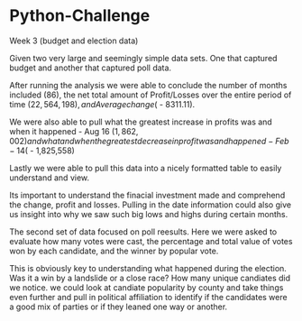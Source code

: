 # Python-Challenge
 Week 3 (budget and election data) 


Given two very large and seemingly simple data sets. One that captured budget and another that captured poll data. 

After running the analysis we were able to conclude the number of months included (86), the net total amount of Profit/Losses over the entire period of time ($22,564,198), and Average change ($ - 8311.11).

We were also able to pull what the greatest increase in profits was and when it happened - Aug 16 ($1,862,002) and what and when the greatest decrease in profit was and happened - Feb-14 ($ - 1,825,558)

Lastly we were able to pull this data into a nicely formatted table to easily understand and view. 

Its important to understand the finacial investment made and comprehend the change, profit and losses. Pulling in the date information could also give us insight into why we saw such big lows and highs during certain months.

The second set of data focused on poll reesults. Here we were asked to evaluate how many votes were cast, the percentage and total value of votes won by each candidate, and the winner by popular vote. 

This is obviously key to understanding what happened during the election. Was it a win by a landslide or a close race? How many unique candiates did we notice. we could look at candiate popularity by county and take things even further and pull in political affiliation to identify if the candidates were a good mix of parties or if they leaned one way or another. 
